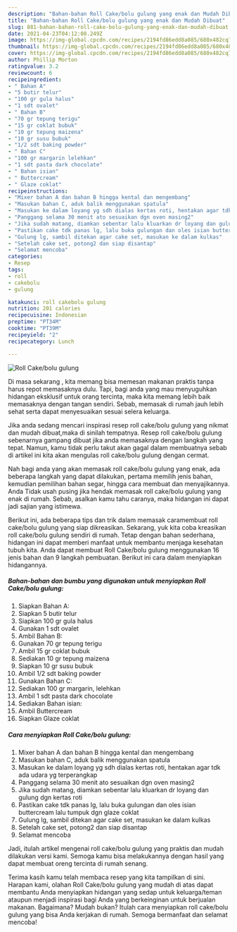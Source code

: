 ```yaml
---
description: "Bahan-bahan Roll Cake/bolu gulung yang enak dan Mudah Dibuat"
title: "Bahan-bahan Roll Cake/bolu gulung yang enak dan Mudah Dibuat"
slug: 881-bahan-bahan-roll-cake-bolu-gulung-yang-enak-dan-mudah-dibuat
date: 2021-04-23T04:12:08.249Z
image: https://img-global.cpcdn.com/recipes/2194fd86edd8a085/680x482cq70/roll-cakebolu-gulung-foto-resep-utama.jpg
thumbnail: https://img-global.cpcdn.com/recipes/2194fd86edd8a085/680x482cq70/roll-cakebolu-gulung-foto-resep-utama.jpg
cover: https://img-global.cpcdn.com/recipes/2194fd86edd8a085/680x482cq70/roll-cakebolu-gulung-foto-resep-utama.jpg
author: Phillip Morton
ratingvalue: 3.2
reviewcount: 6
recipeingredient:
- " Bahan A"
- "5 butir telur"
- "100 gr gula halus"
- "1 sdt ovalet"
- " Bahan B"
- "70 gr tepung terigu"
- "15 gr coklat bubuk"
- "10 gr tepung maizena"
- "10 gr susu bubuk"
- "1/2 sdt baking powder"
- " Bahan C"
- "100 gr margarin lelehkan"
- "1 sdt pasta dark chocolate"
- " Bahan isian"
- " Buttercream"
- " Glaze coklat"
recipeinstructions:
- "Mixer bahan A dan bahan B hingga kental dan mengembang"
- "Masukan bahan C, aduk balik menggunakan spatula"
- "Masukan ke dalam loyang yg sdh dialas kertas roti, hentakan agar tdk ada udara yg terperangkap"
- "Panggang selama 30 menit ato sesuaikan dgn oven masing2"
- "Jika sudah matang, diamkan sebentar lalu kluarkan dr loyang dan gulung dgn kertas roti"
- "Pastikan cake tdk panas lg, lalu buka gulungan dan oles isian buttercream lalu tumpuk dgn glaze coklat"
- "Gulung lg, sambil ditekan agar cake set, masukan ke dalam kulkas"
- "Setelah cake set, potong2 dan siap disantap"
- "Selamat mencoba"
categories:
- Resep
tags:
- roll
- cakebolu
- gulung

katakunci: roll cakebolu gulung 
nutrition: 201 calories
recipecuisine: Indonesian
preptime: "PT34M"
cooktime: "PT39M"
recipeyield: "2"
recipecategory: Lunch

---
```



![Roll Cake/bolu gulung](https://img-global.cpcdn.com/recipes/2194fd86edd8a085/680x482cq70/roll-cakebolu-gulung-foto-resep-utama.jpg)

Di masa  sekarang , kita memang bisa memesan makanan praktis tanpa harus repot memasaknya dulu. Tapi, bagi anda yang mau menyuguhkan hidangan eksklusif untuk orang tercinta, maka kita memang lebih baik memasaknya dengan tangan sendiri. Sebab, memasak di rumah jauh lebih sehat serta dapat menyesuaikan sesuai selera keluarga.

Jika anda sedang mencari inspirasi resep roll cake/bolu gulung yang nikmat dan mudah dibuat,maka di sinilah tempatnya. Resep roll cake/bolu gulung  sebenarnya gampang dibuat jika anda memasaknya dengan langkah yang tepat. Namun, kamu tidak perlu takut akan gagal dalam membuatnya 
sebab di artikel ini kita akan mengulas roll cake/bolu gulung dengan cermat.  



Nah bagi anda yang akan memasak roll cake/bolu gulung yang enak, ada beberapa langkah yang dapat dilakukan, pertama memilih jenis bahan, kemudian pemilihan bahan segar, hingga cara membuat dan menyajikannya. Anda Tidak usah pusing jika hendak memasak roll cake/bolu gulung yang enak di rumah. Sebab, asalkan kamu  tahu caranya, maka hidangan ini dapat jadi sajian yang istimewa.

Berikut ini, ada beberapa tips dan trik dalam memasak caramembuat roll cake/bolu gulung yang siap dikreasikan. Sekarang, yuk kita coba kreasikan roll cake/bolu gulung sendiri di rumah. Tetap dengan bahan sederhana, hidangan ini dapat memberi manfaat untuk membantu menjaga kesehatan tubuh kita. Anda dapat membuat Roll Cake/bolu gulung menggunakan 16 jenis bahan dan 9 langkah pembuatan. Berikut ini cara dalam menyiapkan hidangannya.

<!--inarticleads1-->

##### Bahan-bahan dan bumbu yang digunakan untuk menyiapkan Roll Cake/bolu gulung:

1. Siapkan  Bahan A:
1. Siapkan 5 butir telur
1. Siapkan 100 gr gula halus
1. Gunakan 1 sdt ovalet
1. Ambil  Bahan B:
1. Gunakan 70 gr tepung terigu
1. Ambil 15 gr coklat bubuk
1. Sediakan 10 gr tepung maizena
1. Siapkan 10 gr susu bubuk
1. Ambil 1/2 sdt baking powder
1. Gunakan  Bahan C:
1. Sediakan 100 gr margarin, lelehkan
1. Ambil 1 sdt pasta dark chocolate
1. Sediakan  Bahan isian:
1. Ambil  Buttercream
1. Siapkan  Glaze coklat




<!--inarticleads2-->

##### Cara menyiapkan Roll Cake/bolu gulung:

1. Mixer bahan A dan bahan B hingga kental dan mengembang
1. Masukan bahan C, aduk balik menggunakan spatula
1. Masukan ke dalam loyang yg sdh dialas kertas roti, hentakan agar tdk ada udara yg terperangkap
1. Panggang selama 30 menit ato sesuaikan dgn oven masing2
1. Jika sudah matang, diamkan sebentar lalu kluarkan dr loyang dan gulung dgn kertas roti
1. Pastikan cake tdk panas lg, lalu buka gulungan dan oles isian buttercream lalu tumpuk dgn glaze coklat
1. Gulung lg, sambil ditekan agar cake set, masukan ke dalam kulkas
1. Setelah cake set, potong2 dan siap disantap
1. Selamat mencoba




Jadi, itulah artikel mengenai  roll cake/bolu gulung  yang praktis dan mudah dilakukan versi kami. Semoga kamu bisa melakukannya dengan hasil yang dapat membuat oreng tercinta di rumah senang. 

Terima kasih kamu telah membaca resep yang kita tampilkan di sini. Harapan kami, olahan  Roll Cake/bolu gulung yang mudah di atas dapat membantu Anda menyiapkan hidangan yang sedap untuk keluarga/teman ataupun menjadi inspirasi bagi Anda yang berkeinginan untuk berjualan makanan. Bagaimana? Mudah bukan? Itulah cara menyiapkan roll cake/bolu gulung yang bisa Anda kerjakan di rumah. Semoga bermanfaat dan selamat mencoba!

